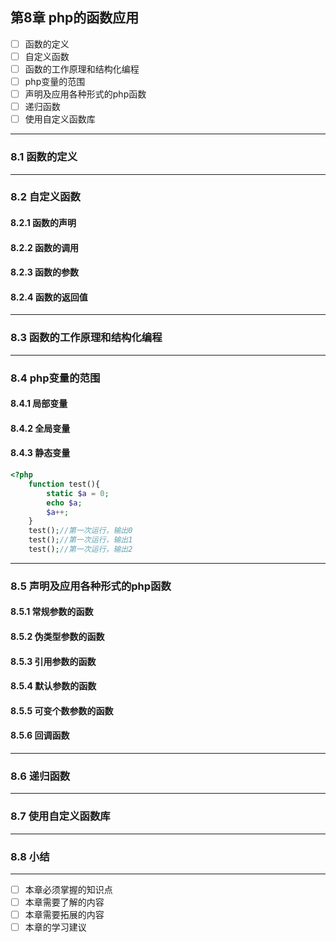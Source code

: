 ## 第8章 php的函数应用
- [ ] 函数的定义
- [ ] 自定义函数
- [ ] 函数的工作原理和结构化编程
- [ ] php变量的范围
- [ ] 声明及应用各种形式的php函数
- [ ] 递归函数
- [ ] 使用自定义函数库

---

### 8.1 函数的定义

---

### 8.2 自定义函数
#### 8.2.1 函数的声明  
#### 8.2.2 函数的调用  
#### 8.2.3 函数的参数  
#### 8.2.4 函数的返回值  

---

### 8.3 函数的工作原理和结构化编程

---

### 8.4 php变量的范围
#### 8.4.1 局部变量  
#### 8.4.2 全局变量  
#### 8.4.3 静态变量  
```php
<?php
	function test(){
		static $a = 0;
		echo $a;
		$a++;
	}
	test();//第一次运行，输出0
	test();//第一次运行，输出1
	test();//第一次运行，输出2

```

---

### 8.5 声明及应用各种形式的php函数
#### 8.5.1 常规参数的函数  
#### 8.5.2 伪类型参数的函数  
#### 8.5.3 引用参数的函数  
#### 8.5.4 默认参数的函数  
#### 8.5.5 可变个数参数的函数  
#### 8.5.6 回调函数  

---

### 8.6 递归函数

---

### 8.7 使用自定义函数库

---

### 8.8 小结

---

- [ ] 本章必须掌握的知识点
- [ ] 本章需要了解的内容
- [ ] 本章需要拓展的内容
- [ ] 本章的学习建议